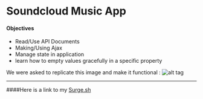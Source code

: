 # Soundcloud Music App #

#### Objectives ####

* Read/Use API Documents
* Making/Using Ajax
* Manage state in application
* learn how to empty values gracefully in a specific property




We were asked to replicate this image and make it functional :
![alt tag](https://tiy-learn-content.s3.amazonaws.com/c888498b-musicapp.jpg)
 - - - -

####Here is a link to my [Surge.sh](http://tiy-maria-del-carmenchico-sound-cloud-music-app.surge.sh)
